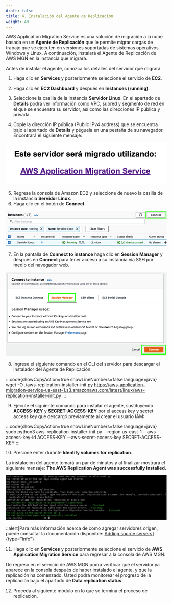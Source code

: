```yaml
---
draft: false
title: 4. Instalación del Agente de Replicación
weight: 40
---
```

AWS Application Migration Service es una solución de migración a la nube basada en un **Agente de Replicación** que le permite migrar cargas de trabajo que se ejecuten en versiones soportadas de sistemas operativos Windows y Linux. A continuación, instalará el Agente de Replicación de AWS MGN en la instancia que migrará.

Antes de instalar el agente, conozca los detalles del servidor que migrará.

1. Haga clic en **Services** y posteriormente seleccione el servicio de **EC2**.
2. Haga clic en **EC2 Dashboard** y después en **Instances (running)**.
3. Seleccione la casilla de la instancia **Servidor Linux**. En el apartado de **Details** podrá ver información como VPC, subred y segmento de red en el que se encuentra su servidor, así como las direcciones IP pública y privada.

4. Copie la dirección IP pública (Public IPv4 address) que se encuentra bajo el apartado de **Details**  y péguela en una pestaña de su navegador. Encontrará el siguiente mensaje:

![Este servidor será migrado utilizando AWS Application Migration Service](/static/images/mgn/seramigrado.png)
 
5. Regrese la consola de Amazon EC2 y seleccione de nuevo la casilla de la instancia **Servidor Linux**.
6. Haga clic en el botón de **Connect**.

![Connect to Linux Server](/static/images/mgn/connect1.png)

7. En la pantalla de **Connect to instance** haga clic en **Session Manager** y después en **Connect** para tener acceso a su instancia vía SSH por medio del navegador web.

![Connect to Linux Server](/static/images/mgn/connect2.png)

8. Ingrese el siguiente comando en el CLI del servidor para descargar el instalador del Agente de Replicación:

:::code{showCopyAction=true showLineNumbers=false language=java}
wget -O ./aws-replication-installer-init.py https://aws-application-migration-service-us-east-1.s3.amazonaws.com/latest/linux/aws-replication-installer-init.py
:::

9. Ejecute el siguiente comando para instalar el agente, sustituyendo **ACCESS-KEY** y **SECRET-ACCESS-KEY** por el access key y secret access key que descargó previamente al crear el usuario IAM:

:::code{showCopyAction=true showLineNumbers=false language=java}
sudo python3 aws-replication-installer-init.py --region us-east-1 --aws-access-key-id ACCESS-KEY --aws-secret-access-key SECRET-ACCESS-KEY
:::

10. Presione enter durante **Identify volumes for replication**.

La instalación del agente tomará un par de minutos y al finalizar mostrará el siguiente mensaje: **The AWS Replication Agent was successfully installed.**

![Agent Installation](/static/images/mgn/commands.png)

::alert[Para más información acerca de como agregar servidores origen, puede consultar la documentación disponible: [Adding source servers](https://docs.aws.amazon.com/mgn/latest/ug/adding-servers.html)]{type="info"}

11. Haga clic en **Services** y posteriormente seleccione el servicio de **AWS Application Migration Service** para regresar a la consola de AWS MGN.

De regreso en el servicio de AWS MGN podrá verificar que el servidor ya aparece en la consola después de haber instalado el agente, y que la replicación ha comenzado. Usted podrá monitorear el progreso de la replicación bajo el apartado de **Data replication status**.

12. Proceda al siguiente módulo en lo que se termina el proceso de replicación.